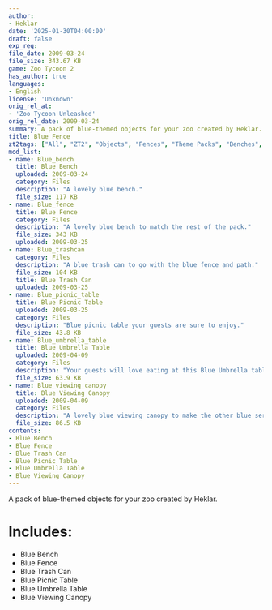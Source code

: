 ```yaml
---
author:
- Heklar
date: '2025-01-30T04:00:00'
draft: false
exp_req:
file_date: 2009-03-24
file_size: 343.67 KB
game: Zoo Tycoon 2
has_author: true
languages:
- English
license: 'Unknown'
orig_rel_at:
- 'Zoo Tycoon Unleashed'
orig_rel_date: 2009-03-24
summary: A pack of blue-themed objects for your zoo created by Heklar.
title: Blue Fence
zt2tags: ["All", "ZT2", "Objects", "Fences", "Theme Packs", "Benches", "Trash Cans", "Picnic Tables", "Canopies"]
mod_list:
- name: Blue_bench
  title: Blue Bench
  uploaded: 2009-03-24
  category: Files
  description: "A lovely blue bench."
  file_size: 117 KB
- name: Blue_fence
  title: Blue Fence
  category: Files
  description: "A lovely blue bench to match the rest of the pack."
  file_size: 343 KB
  uploaded: 2009-03-25
- name: Blue_trashcan
  category: Files
  description: "A blue trash can to go with the blue fence and path."
  file_size: 104 KB
  title: Blue Trash Can
  uploaded: 2009-03-25
- name: Blue_picnic_table
  title: Blue Picnic Table
  uploaded: 2009-03-25
  category: Files
  description: "Blue picnic table your guests are sure to enjoy."
  file_size: 43.8 KB
- name: Blue_umbrella_table
  title: Blue Umbrella Table
  uploaded: 2009-04-09
  category: Files
  description: "Your guests will love eating at this Blue Umbrella table."
  file_size: 63.9 KB
- name: Blue_viewing_canopy
  title: Blue Viewing Canopy
  uploaded: 2009-04-09
  category: Files
  description: "A lovely blue viewing canopy to make the other blue series."
  file_size: 86.5 KB
contents:
- Blue Bench
- Blue Fence
- Blue Trash Can
- Blue Picnic Table
- Blue Umbrella Table
- Blue Viewing Canopy
---
```

A pack of blue-themed objects for your zoo created by Heklar.

# Includes:

- Blue Bench
- Blue Fence
- Blue Trash Can
- Blue Picnic Table
- Blue Umbrella Table
- Blue Viewing Canopy
